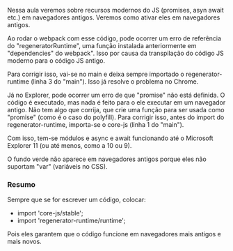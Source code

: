 Nessa aula veremos sobre recursos modernos do JS (promises, asyn await etc.) em navegadores antigos. Veremos como ativar eles em navegadores antigos.

Ao rodar o webpack com esse código, pode ocorrer um erro de referência do "regeneratorRuntime", uma função instalada anteriormente em "dependencies" do webpack". Isso por causa da transpilação do código JS moderno para o código JS antigo.

Para corrigir isso, vai-se no main e deixa sempre importado o regenerator-runtime (linha 3 do "main"). Isso já resolve o problema no Chrome.

Já no Explorer, pode ocorrer um erro de que "promise" não está definida. O código é executado, mas nada é feito para o ele executar em um navegador antigo. Não tem algo que corrija, que crie uma função para ser usada como "promise" (como é o caso do polyfill).
Para corrigir isso, antes do import do regenerator-runtime, importa-se o core-js (linha 1 do "main").

Com isso, tem-se módulos e async e await funcionando até o Microsoft Explorer 11 (ou até menos, como a 10 ou 9).

O fundo verde não aparece em navegadores antigos porque eles não suportam "var" (variáveis no CSS).

### Resumo

Sempre que se for escrever um código, colocar:

- import 'core-js/stable';
- import 'regenerator-runtime/runtime';

Pois eles garantem que o código funcione em navegadores mais antigos e mais novos.